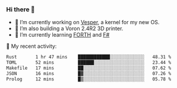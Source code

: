 ### Hi there 👋

<!--
**berkus/berkus** is a ✨ _special_ ✨ repository because its `README.md` (this file) appears on your GitHub profile.

Here are some ideas to get you started:

- 🔭 I’m currently working on ...
- 🌱 I’m currently learning ...
- 👯 I’m looking to collaborate on ...
- 🤔 I’m looking for help with ...
- 💬 Ask me about ...
- 📫 How to reach me: ...
- 😄 Pronouns: ...
- ⚡ Fun fact: ...
-->

- 🔭 I’m currently working on [Vesper](https://github.com/metta-systems/vesper), a kernel for my new OS.
- 🔭 I’m also building a Voron 2.4R2 3D printer.
- 🌱 I’m currently learning [FORTH](http://forth.com/starting-forth/) and [F#](https://fsharpforfunandprofit.com/)

💼 My recent activity:

<!--START_SECTION:waka-->

```txt
Rust       1 hr 47 mins    ████████████░░░░░░░░░░░░░   48.31 %
TOML       52 mins         ██████░░░░░░░░░░░░░░░░░░░   23.44 %
Makefile   17 mins         ██░░░░░░░░░░░░░░░░░░░░░░░   07.62 %
JSON       16 mins         █▓░░░░░░░░░░░░░░░░░░░░░░░   07.26 %
Prolog     12 mins         █▒░░░░░░░░░░░░░░░░░░░░░░░   05.78 %
```

<!--END_SECTION:waka-->
